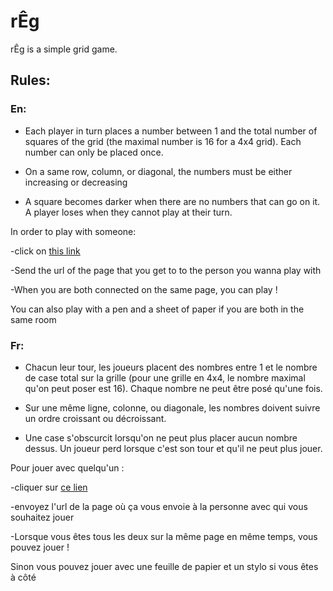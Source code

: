 # rÊg

rÊg is a simple grid game.


## Rules:


### En:

* Each player in turn places a number between 1 and the total number of squares of the grid (the maximal number is 16 for a 4x4 grid). Each number can only be placed once.


* On a same row, column, or diagonal, the numbers must be either increasing or decreasing


* A square becomes darker when there are no numbers that can go on it. A player loses when they cannot play at their turn.


In order to play with someone:

-click on [this link](https://reg-game.netlify.com/)

-Send the url of the page that you get to to the person you wanna play with

-When you are both connected on the same page, you can play !

You can also play with a pen and a sheet of paper if you are both in the same room




### Fr:


 * Chacun leur tour, les joueurs placent des nombres entre 1 et le nombre de case total sur la grille (pour une grille en 4x4, le nombre maximal qu'on peut poser est 16). Chaque nombre ne peut être posé qu'une fois.


 * Sur une même ligne, colonne, ou diagonale, les nombres doivent suivre un ordre croissant ou décroissant.


 * Une case s'obscurcit lorsqu'on ne peut plus placer aucun nombre dessus. Un joueur perd lorsque c'est son tour et qu'il ne peut plus jouer.



 Pour jouer avec quelqu'un :


-cliquer sur [ce lien](https://reg-game.netlify.com/)


-envoyez l'url de la page où ça vous envoie à la personne avec qui vous souhaitez jouer


-Lorsque vous êtes tous les deux sur la même page en même temps, vous pouvez jouer !



Sinon vous pouvez jouer avec une feuille de papier et un stylo si vous êtes à côté

